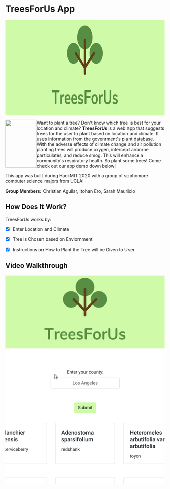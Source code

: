 # TreesForUs App

<p align="center">
<img align="center" width="800" height="300" src="images/TreesForUs-banner.png">
</p>


<img align="left" width="100" height="150" src="https://i.pinimg.com/originals/ab/89/1f/ab891f2df4d35343a33d1f441a129254.jpg">


Want to plant a tree? Don't know which tree is best for your location and climate? **TreesForUs** is a web app that suggests trees for the user to plant based on location and climate. It uses information from the govenrment's [plant database](https://plants.sc.egov.usda.gov/java/). With the adverse effects of climate change and air pollution planting trees will produce oxygen, intercept airborne particulates, and reduce smog. This will enhance a community's respiratory health. So plant some trees! Come check out our app demo down below!

This app was built during HackMIT 2020 with a group of sophomore computer science majors from UCLA! 

**Group Members:** Christian Aguilar, Itohan Ero, Sarah Mauricio

## How Does It Work?

TreesForUs works by:

* [x] Enter Location and Climate
* [x] Tree is Chosen based on Enviornment
* [x] Instructions on How to Plant the Tree will be Given to User


## Video Walkthrough

<img src='images/treesForUs.gif' title='Video Walkthrough' width='' alt='Video Walkthrough' />



